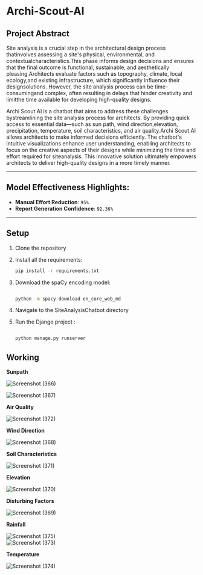 
# Archi-Scout-AI

## Project Abstract

Site analysis is a crucial step in the architectural design process thatinvolves assessing a site's physical, environmental,
and contextualcharacteristics.This phase informs design decisions and ensures that the final outcome is functional, sustainable,
and aesthetically pleasing.Architects evaluate factors such as topography, climate, local ecology,and existing infrastructure,
which significantly influence their designsolutions. However, the site analysis process can be time-consumingand complex,
often resulting in delays that hinder creativity and limitthe time available for developing high-quality designs.

Archi Scout AI is a chatbot that aims to address these challenges bystreamlining the site analysis process for architects.
By providing quick access to essential data—such as sun path, wind direction,elevation, precipitation, temperature, soil
characteristics, and air quality.Archi Scout AI allows architects to make informed decisions efficiently. The chatbot's
intuitive visualizations enhance user understanding, enabling architects to focus on the creative aspects of their designs
while minimizing the time and effort required for siteanalysis. This innovative solution ultimately empowers architects to
deliver high-quality designs in a more timely manner.

---
## Model Effectiveness Highlights: 
- **Manual Effort Reduction**: `95%`
- **Report Generation Confidence**: `92.36%`
---
## Setup

1. Clone the repository



2. Install all the requirements:
   ```bash
   pip install -r requirements.txt


3. Download the spaCy encoding model:
   
   ```bash
   
   python -m spacy download en_core_web_md
   
   ```
   
5. Navigate to the SiteAnalysisChatbot directory

   
6. Run the Django project :
   
   ```bash
   
   python manage.py runserver
   
   ```
   

## Working

 **Sunpath**
 
   
   ![Screenshot (366)](https://github.com/user-attachments/assets/dc8806a0-849e-4f26-8904-7222a743412d)
   
   ![Screenshot (367)](https://github.com/user-attachments/assets/6516a6c6-b605-47d7-ad5b-f0f36dfc9dea)

**Air Quality**
   
   ![Screenshot (372)](https://github.com/user-attachments/assets/d09161b9-62c2-4747-816c-148fd1ff0add)


**Wind Direction**  


   ![Screenshot (368)](https://github.com/user-attachments/assets/ac8179e8-2300-468d-ac09-03f5e9e27a59)
   

**Soil Characteristics**  


   ![Screenshot (371)](https://github.com/user-attachments/assets/02335c52-1705-43fa-aabf-63f1ff61afaa)


**Elevation**  


   ![Screenshot (370)](https://github.com/user-attachments/assets/209f6a64-b12a-42cb-ab70-fea2b5d5f1f1)


**Disturbing Factors**  


   ![Screenshot (369)](https://github.com/user-attachments/assets/fefa92b4-266a-4c2d-bb0a-969fe97ac358)
   

**Rainfall**  


   ![Screenshot (375)](https://github.com/user-attachments/assets/88e71d63-02be-4660-bbb8-b2ece51d5451)  
   ![Screenshot (373)](https://github.com/user-attachments/assets/1ad05415-4dc5-495c-97f2-dfb1fb0d4ec8)


**Temperature**  


   ![Screenshot (374)](https://github.com/user-attachments/assets/8f3c87a8-d267-45fc-aa66-58ea1dc9e0d1)
